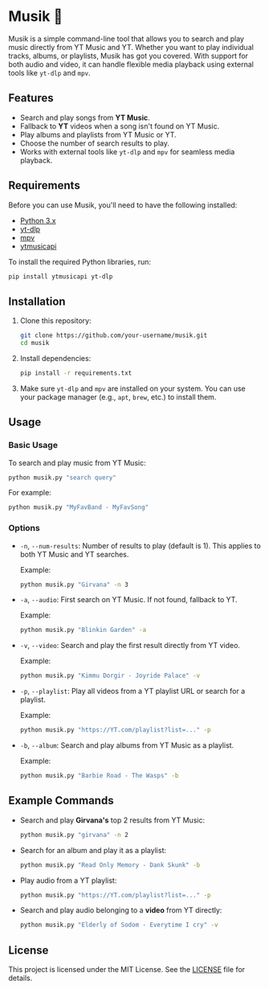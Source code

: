 
# Musik 🎵

Musik is a simple command-line tool that allows you to search and play music directly from YT Music and YT. Whether you want to play individual tracks, albums, or playlists, Musik has got you covered. With support for both audio and video, it can handle flexible media playback using external tools like `yt-dlp` and `mpv`.

## Features

- Search and play songs from **YT Music**.
- Fallback to **YT** videos when a song isn't found on YT Music.
- Play albums and playlists from YT Music or YT.
- Choose the number of search results to play.
- Works with external tools like `yt-dlp` and `mpv` for seamless media playback.

## Requirements

Before you can use Musik, you'll need to have the following installed:

- [Python 3.x](https://www.python.org/downloads/)
- [yt-dlp](https://github.com/yt-dlp/yt-dlp)
- [mpv](https://mpv.io/installation/)
- [ytmusicapi](https://ytmusicapi.readthedocs.io/en/latest/setup.html)

To install the required Python libraries, run:

```bash
pip install ytmusicapi yt-dlp
```

## Installation

1. Clone this repository:
   ```bash
   git clone https://github.com/your-username/musik.git
   cd musik
   ```

2. Install dependencies:
   ```bash
   pip install -r requirements.txt
   ```

3. Make sure `yt-dlp` and `mpv` are installed on your system. You can use your package manager (e.g., `apt`, `brew`, etc.) to install them.

## Usage

### Basic Usage

To search and play music from YT Music:

```bash
python musik.py "search query"
```

For example:

```bash
python musik.py "MyFavBand - MyFavSong"
```

### Options

- `-n`, `--num-results`: Number of results to play (default is 1). This applies to both YT Music and YT searches.
  
  Example:
  ```bash
  python musik.py "Girvana" -n 3
  ```

- `-a`, `--audio`: First search on YT Music. If not found, fallback to YT.
  
  Example:
  ```bash
  python musik.py "Blinkin Garden" -a
  ```

- `-v`, `--video`: Search and play the first result directly from YT video.
  
  Example:
  ```bash
  python musik.py "Kimmu Dorgir - Joyride Palace" -v
  ```

- `-p`, `--playlist`: Play all videos from a YT playlist URL or search for a playlist.
  
  Example:
  ```bash
  python musik.py "https://YT.com/playlist?list=..." -p
  ```

- `-b`, `--album`: Search and play albums from YT Music as a playlist.
  
  Example:
  ```bash
  python musik.py "Barbie Road - The Wasps" -b
  ```

## Example Commands

- Search and play **Girvana's** top 2 results from YT Music:
  ```bash
  python musik.py "girvana" -n 2
  ```

- Search for an album and play it as a playlist:
  ```bash
  python musik.py "Read Only Memory - Dank Skunk" -b
  ```

- Play audio from a YT playlist:
  ```bash
  python musik.py "https://YT.com/playlist?list=..." -p
  ```

- Search and play audio belonging to a **video** from YT directly:
  ```bash
  python musik.py "Elderly of Sodom - Everytime I cry" -v
  ```

## License

This project is licensed under the MIT License. See the [LICENSE](LICENSE) file for details.
